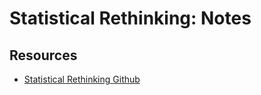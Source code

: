 # Statistical Rethinking: Notes

## Resources

* [Statistical Rethinking Github](https://github.com/rmcelreath/rethinking)
